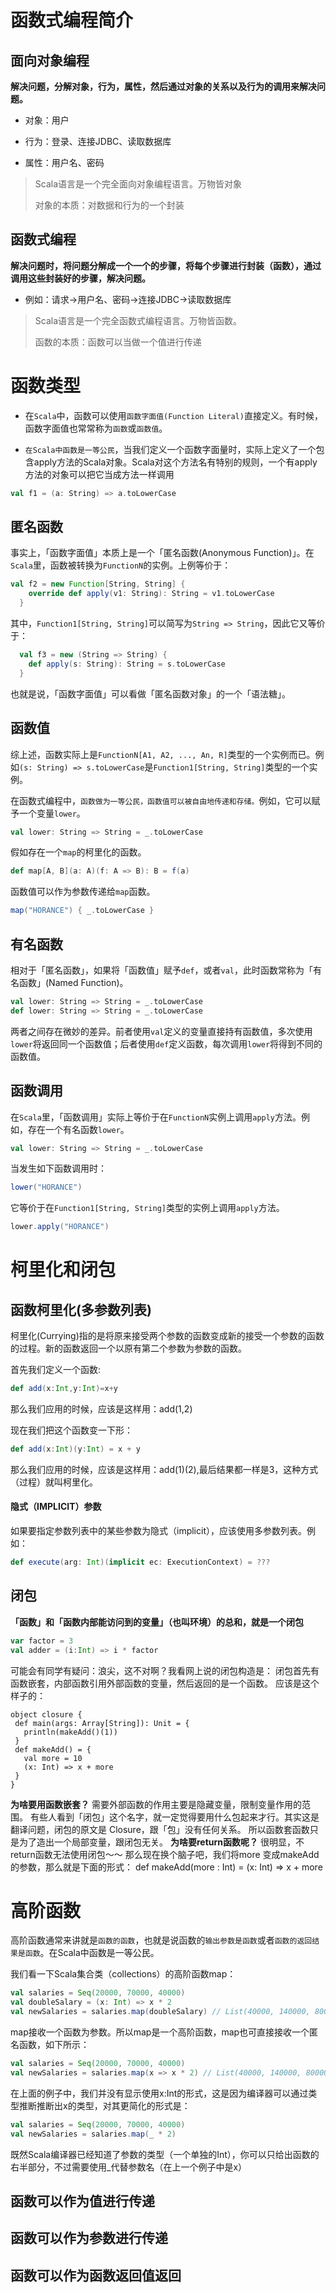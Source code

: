 # 函数式编程简介

## 面向对象编程

**解决问题，分解对象，行为，属性，然后通过对象的关系以及行为的调用来解决问题。**

- 对象：用户

- 行为：登录、连接JDBC、读取数据库

- 属性：用户名、密码

> Scala语言是一个完全面向对象编程语言。万物皆对象
>
> 对象的本质：对数据和行为的一个封装



## 函数式编程

**解决问题时，将问题分解成一个一个的步骤，将每个步骤进行封装（函数），通过调用这些封装好的步骤，解决问题。**

- 例如：请求->用户名、密码->连接JDBC->读取数据库

> Scala语言是一个完全函数式编程语言。万物皆函数。
>
> 函数的本质：函数可以当做一个值进行传递



# 函数类型

- 在`Scala`中，函数可以使用`函数字面值(Function Literal)`直接定义。有时候，函数字面值也常常称为`函数`或`函数值`。

- `在Scala中函数是一等公民`，当我们定义一个函数字面量时，实际上定义了一个包含apply方法的Scala对象。Scala对这个方法名有特别的规则，一个有apply方法的对象可以把它当成方法一样调用

```scala
val f1 = (a: String) => a.toLowerCase
```



## 匿名函数

事实上，「函数字面值」本质上是一个「匿名函数(Anonymous Function)」。在`Scala`里，函数被转换为`FunctionN`的实例。上例等价于：

```scala
val f2 = new Function[String, String] {
    override def apply(v1: String): String = v1.toLowerCase
  }
```

其中，`Function1[String, String]`可以简写为`String => String`，因此它又等价于：

```scala
  val f3 = new (String => String) {
    def apply(s: String): String = s.toLowerCase
  }
```

也就是说，「函数字面值」可以看做「匿名函数对象」的一个「语法糖」。



## 函数值

综上述，函数实际上是`FunctionN[A1, A2, ..., An, R]`类型的一个实例而已。例如`(s: String) => s.toLowerCase`是`Function1[String, String]`类型的一个实例。

在函数式编程中，`函数做为一等公民，函数值可以被自由地传递和存储。`例如，它可以赋予一个变量`lower`。

```scala
val lower: String => String = _.toLowerCase
```

假如存在一个`map`的柯里化的函数。

```scala
def map[A, B](a: A)(f: A => B): B = f(a)
```

函数值可以作为参数传递给`map`函数。

```scala
map("HORANCE") { _.toLowerCase }
```

## 有名函数

相对于「匿名函数」，如果将「函数值」赋予`def`，或者`val`，此时函数常称为「有名函数」(Named Function)。



```scala
val lower: String => String = _.toLowerCase
def lower: String => String = _.toLowerCase
```

两者之间存在微妙的差异。前者使用`val`定义的变量直接持有函数值，多次使用`lower`将返回同一个函数值；后者使用`def`定义函数，每次调用`lower`将得到不同的函数值。

## 函数调用

在`Scala`里，「函数调用」实际上等价于在`FunctionN`实例上调用`apply`方法。例如，存在一个有名函数`lower`。

```scala
val lower: String => String = _.toLowerCase
```

当发生如下函数调用时：

```scala
lower("HORANCE")
```

它等价于在`Function1[String, String]`类型的实例上调用`apply`方法。

```scala
lower.apply("HORANCE")
```



# 柯里化和闭包

## 函数柯里化(多参数列表)

柯里化(Currying)指的是将原来接受两个参数的函数变成新的接受一个参数的函数的过程。新的函数返回一个以原有第二个参数为参数的函数。

首先我们定义一个函数:

```scala
def add(x:Int,y:Int)=x+y
```

那么我们应用的时候，应该是这样用：add(1,2)

现在我们把这个函数变一下形：

```scala
def add(x:Int)(y:Int) = x + y
```

那么我们应用的时候，应该是这样用：add(1)(2),最后结果都一样是3，这种方式（过程）就叫柯里化。

#### 隐式（IMPLICIT）参数

如果要指定参数列表中的某些参数为隐式（implicit），应该使用多参数列表。例如：

```scala
def execute(arg: Int)(implicit ec: ExecutionContext) = ???
```

## 闭包

**「函数」和「函数内部能访问到的变量」（也叫环境）的总和，就是一个闭包**

```scala
var factor = 3
val adder = (i:Int) => i * factor
```

可能会有同学有疑问：浪尖，这不对啊？我看网上说的闭包构造是：
闭包首先有函数嵌套，内部函数引用外部函数的变量，然后返回的是一个函数。
应该是这个样子的：

```text
object closure {
 def main(args: Array[String]): Unit = {
   println(makeAdd()(1))
 }
 def makeAdd() = {
   val more = 10
   (x: Int) => x + more
 }
}
```

**为啥要用函数嵌套？**
需要外部函数的作用主要是隐藏变量，限制变量作用的范围。
有些人看到「闭包」这个名字，就一定觉得要用什么包起来才行。其实这是翻译问题，闭包的原文是 Closure，跟「包」没有任何关系。
所以函数套函数只是为了造出一个局部变量，跟闭包无关。
**为啥要return函数呢？**
很明显，不return函数无法使用闭包～～
那么现在换个脑子吧，我们将more 变成makeAdd的参数，那么就是下面的形式：
def makeAdd(more : Int) = (x: Int) => x + more

# 高阶函数

高阶函数通常来讲就是`函数的函数`，也就是说函数的`输出参数是函数`或者`函数的返回结果是函数`。在Scala中函数是一等公民。

我们看一下Scala集合类（collections）的高阶函数map：

```scala
val salaries = Seq(20000, 70000, 40000)
val doubleSalary = (x: Int) => x * 2
val newSalaries = salaries.map(doubleSalary) // List(40000, 140000, 80000)
```

map接收一个函数为参数。所以map是一个高阶函数，map也可直接接收一个匿名函数，如下所示：

```scala
val salaries = Seq(20000, 70000, 40000)
val newSalaries = salaries.map(x => x * 2) // List(40000, 140000, 80000)
```

在上面的例子中，我们并没有显示使用x:Int的形式，这是因为编译器可以通过类型推断推断出x的类型，对其更简化的形式是：

```scala
val salaries = Seq(20000, 70000, 40000)
val newSalaries = salaries.map(_ * 2)
```

既然Scala编译器已经知道了参数的类型（一个单独的Int），你可以只给出函数的右半部分，不过需要使用_代替参数名（在上一个例子中是x）



## 函数可以作为值进行传递

## 函数可以作为参数进行传递

## 函数可以作为函数返回值返回

